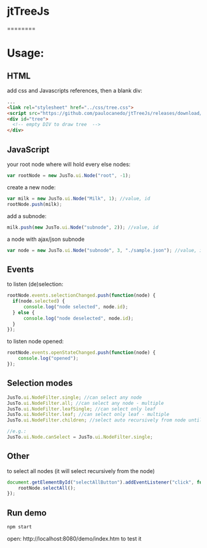 # jtTreeJs
========

# Usage:

## HTML

add css and Javascripts references, then a blank div:
```html
...
<link rel="stylesheet" href="../css/tree.css">
<script src="https://github.com/paulocanedo/jtTreeJs/releases/download/0.9.0/jtTreeJs.min.js"></script>
<div id="tree">
  <!-- empty DIV to draw tree  -->
</div>
```

## JavaScript
your root node where will hold every else nodes:
```javascript
var rootNode = new JusTo.ui.Node("root", -1);
```

create a new node:
```javascript
var milk = new JusTo.ui.Node("Milk", 1); //value, id
rootNode.push(milk);
```

add a subnode:
```javascript
milk.push(new JusTo.ui.Node("subnode", 2)); //value, id
```

a node with ajax/json subnode
```javascript
var node = new JusTo.ui.Node("subnode", 3, "./sample.json"); //value, id, json URL
```

## Events
to listen (de)selection:
```javascript
rootNode.events.selectionChanged.push(function(node) {
  if(node.selected) {
      console.log("node selected", node.id);
  } else {
      console.log("node deselected", node.id);
  }
});
```

to listen node opened:
```javascript
rootNode.events.openStateChanged.push(function(node) {
    console.log("opened");
});
```

## Selection modes
```javascript
JusTo.ui.NodeFilter.single; //can select any node
JusTo.ui.NodeFilter.all; //can select any node - multiple
JusTo.ui.NodeFilter.leafSingle; //can select only leaf
JusTo.ui.NodeFilter.leaf; //can select only leaf - multiple
JusTo.ui.NodeFilter.children; //select auto recursively from node until leaf

//e.g.:
JusTo.ui.Node.canSelect = JusTo.ui.NodeFilter.single;
```

## Other
to select all nodes (it will select recursively from the node)
```javascript
document.getElementById("selectAllButton").addEventListener("click", function(evt) {
    rootNode.selectAll();
});
```

## Run demo

```bash
npm start
```
open: http://localhost:8080/demo/index.htm to test it
